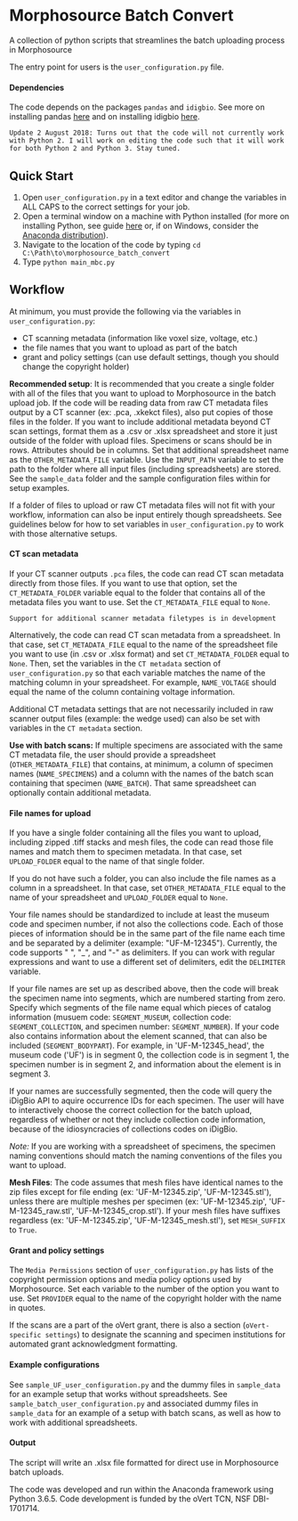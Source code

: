 # Morphosource Batch Convert
A collection of python scripts that streamlines the batch uploading process in Morphosource

The entry point for users is the `user_configuration.py` file.

#### Dependencies
The code depends on the packages `pandas` and `idigbio`. See more on installing pandas [here](https://pandas.pydata.org/pandas-docs/stable/install.html) and on installing idigbio [here](https://pypi.org/project/idigbio/). 

    Update 2 August 2018: Turns out that the code will not currently work with Python 2. I will work on editing the code such that it will work for both Python 2 and Python 3. Stay tuned. 

## Quick Start

1. Open `user_configuration.py` in a text editor and change the variables in ALL CAPS to the correct settings for your job.
2. Open a terminal window on a machine with Python installed (for more on installing Python, see guide [here](https://realpython.com/installing-python/) or, if on Windows, consider the [Anaconda distribution](https://docs.anaconda.com/anaconda/install/windows)).
3. Navigate to the location of the code by typing `cd C:\Path\to\morphosource_batch_convert`
4. Type `python main_mbc.py`

## Workflow
At minimum, you must provide the following via the variables in `user_configuration.py`:

* CT scanning metadata (information like voxel size, voltage, etc.)
* the file names that you want to upload as part of the batch
* grant and policy settings (can use default settings, though you should change the copyright holder)

**Recommended setup**: It is recommended that you create a single folder with all of the files that you want to upload to Morphosource in the batch upload job. If the code will be reading data from raw CT metadata files output by a CT scanner (ex: .pca, .xkekct files), also put copies of those files in the folder. If you want to include additional metadata beyond CT scan settings, format them as a .csv or .xlsx spreadsheet and store it just outside of the folder with upload files. Specimens or scans should be in rows. Attributes should be in columns. Set that additional spreadsheet name as the `OTHER_METADATA_FILE` variable. Use the `INPUT_PATH` variable to set the path to the folder where all input files (including spreadsheets) are stored. See the `sample_data` folder and the sample configuration files within for setup examples.

If a folder of files to upload or raw CT metadata files will not fit with your workflow, information can also be input entirely though spreadsheets. See guidelines below for how to set variables in `user_configuration.py` to  work with those alternative setups.

#### CT scan metadata
If your CT scanner outputs `.pca` files, the code can read CT scan metadata directly from those files. If you want to use that option, set the `CT_METADATA_FOLDER` variable equal to the folder that contains all of the metadata files you want to use. Set the `CT_METADATA_FILE` equal to `None`. 

    Support for additional scanner metadata filetypes is in development

Alternatively, the code can read CT scan metadata from a spreadsheet. In that case, set `CT_METADATA_FILE` equal to the name of the spreadsheet file you want to use (in .csv or .xlsx format) and set `CT_METADATA_FOLDER` equal to `None`. Then, set the variables in the `CT metadata` section of `user_configuration.py` so that each variable matches the name of the matching column in your spreadsheet. For example, `NAME_VOLTAGE` should equal the name of the column containing voltage information. 

Additional CT metadata settings that are not necessarily included in raw scanner output files (example: the wedge used) can also be set with variables in the `CT metadata` section.

**Use with batch scans:** If multiple specimens are associated with the same CT metadata file, the user should provide a spreadsheet (`OTHER_METADATA_FILE`) that contains, at minimum, a column of specimen names (`NAME_SPECIMENS`) and a column with the names of the batch scan containing that specimen (`NAME_BATCH`). That same spreadsheet can optionally contain additional metadata. 

#### File names for upload
If you have a single folder containing all the files you want to upload, including  zipped .tiff stacks and mesh files, the code can read those file names and match them to specimen metadata. In that case, set `UPLOAD_FOLDER` equal to the name of that single folder.

If you do not have such a folder, you can also include the file names as a column in a spreadsheet. In that case, set `OTHER_METADATA_FILE` equal to the name of your spreadsheet and `UPLOAD_FOLDER` equal to `None`.

Your file names should be standardized to include at least the museum code and specimen number, if not also the collections code. Each of those pieces of information should be in the same part of the file name each time and be separated by a delimiter (example: "UF-M-12345"). Currently, the code supports " ", "_", and "-" as delimiters. If you can work with regular expressions and want to use a different set of delimiters, edit the `DELIMITER` variable. 

If your file names are set up as described above, then the code will break the specimen name into segments, which are numbered starting from zero. Specify which segments of the file name equal which pieces of catalog information (musuem code: `SEGMENT_MUSEUM`, collection code: `SEGMENT_COLLECTION`, and specimen number: `SEGMENT_NUMBER`). If your code also contains information about the element scanned, that can also be included (`SEGMENT_BODYPART`). For example, in 'UF-M-12345_head', the museum code ('UF') is in segment 0, the collection code is in segment 1, the specimen number is in segment 2, and information about the element is in segment 3.

If your names are successfully segmented, then the code will query the iDigBio API to aquire occurrence IDs for each specimen. The user will have to interactively choose the correct collection for the batch upload, regardless of whether or not they include collection code information, because of the idiosyncracies of collections codes on iDigBio.

_Note:_ If you are working with a spreadsheet of specimens, the specimen naming conventions should match the naming conventions of the files you want to upload.  

**Mesh Files**: The code assumes that mesh files have identical names to the zip files except for file ending (ex: 'UF-M-12345.zip', 'UF-M-12345.stl'), unless there are multiple meshes per specimen (ex: 'UF-M-12345.zip', 'UF-M-12345_raw.stl', 'UF-M-12345_crop.stl'). If your mesh files have suffixes regardless (ex: 'UF-M-12345.zip', 'UF-M-12345_mesh.stl'), set `MESH_SUFFIX` to `True`.

#### Grant and policy settings
The `Media Permissions` section of `user_configuration.py` has lists of the copyright permission options and media policy options used by Morphosource. Set each variable to the number of the option you want to use. Set `PROVIDER` equal to the name of the copyright holder with the name in quotes. 

If the scans are a part of the oVert grant, there is also a section (`oVert-specific settings`) to designate the scanning and specimen institutions for automated grant acknowledgment formatting. 

#### Example configurations
See `sample_UF_user_configuration.py` and the dummy files in `sample_data` for an example setup that works without spreadsheets. See `sample_batch_user_configuration.py` and associated dummy files in `sample_data` for an example of a setup with batch scans, as well as how to work with additional spreadsheets.

#### Output 
The script will write an .xlsx file formatted for direct use in Morphosource batch uploads.  

 The code was developed and run within the Anaconda framework using Python 3.6.5. Code development is funded by the oVert TCN, NSF DBI-1701714. 